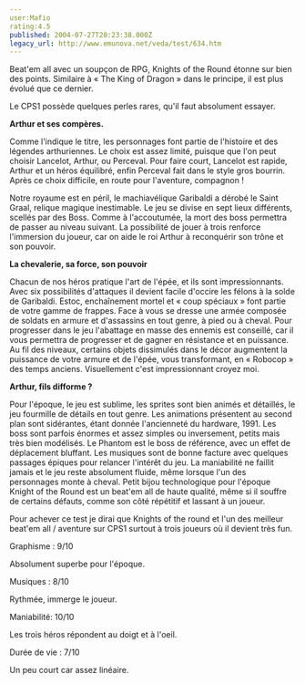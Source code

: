 ```yaml
---
user:Mafio
rating:4.5
published: 2004-07-27T20:23:38.000Z
legacy_url: http://www.emunova.net/veda/test/634.htm
---
```

Beat'em all avec un soupçon de RPG, Knights of the Round étonne sur bien des points. Similaire à « The King of Dragon » dans le principe, il est plus évolué que ce dernier.  

Le CPS1 possède quelques perles rares, qu'il faut absolument essayer.  

  

**Arthur et ses compères.**  

  

Comme l'indique le titre, les personnages font partie de l'histoire et des légendes arthuriennes. Le choix est assez limité, puisque que l'on peut choisir Lancelot, Arthur, ou Perceval. Pour faire court, Lancelot est rapide, Arthur et un héros équilibré, enfin Perceval fait dans le style gros bourrin. Après ce choix difficile, en route pour l'aventure, compagnon !  

Notre royaume est en péril, le machiavélique Garibaldi a dérobé le Saint Graal, relique magique inestimable. Le jeu se divise en sept lieux différents, scellés par des Boss. Comme à l'accoutumée, la mort des boss permettra de passer au niveau suivant. La possibilité de jouer à trois renforce l'immersion du joueur, car on aide le roi Arthur à reconquérir son trône et son pouvoir.  

  

**La chevalerie, sa force, son pouvoir**  

  

Chacun de nos héros pratique l'art de l'épée, et ils sont impressionnants. Avec six possibilités d'attaques il devient facile d'occire les félons à la solde de Garibaldi. Estoc, enchaînement mortel et « coup spéciaux » font partie de votre gamme de frappes. Face à vous se dresse une armée composée de soldats en armure et d'assassins en tout genre, à pied ou à cheval. Pour progresser dans le jeu l'abattage en masse des ennemis est conseillé, car il vous permettra de progresser et de gagner en résistance et en puissance. Au fil des niveaux, certains objets dissimulés dans le décor augmentent la puissance de votre armure et de l'épée, vous transformant, en « Robocop » des temps anciens. Visuellement c'est impressionnant croyez moi.   

  

**Arthur, fils difforme ?**  

  

Pour l'époque, le jeu est sublime, les sprites sont bien animés et détaillés, le jeu fourmille de détails en tout genre. Les animations présentent au second plan sont sidérantes, étant donnée l'ancienneté du hardware, 1991\. Les boss sont parfois énormes et assez simples ou inversement, petits mais très bien modélisés. Le Phantom est le boss de référence, avec un effet de déplacement bluffant. Les musiques sont de bonne facture avec quelques passages épiques pour relancer l'intérêt du jeu. La maniabilité ne faillit jamais et le jeu reste absolument fluide, même lorsque l'un des personnages monte à cheval. Petit bijou technologique pour l'époque Knight of the Round est un beat'em all de haute qualité, même si il souffre de certains défauts, comme son côté répétitif et lassant à un joueur.  

  

Pour achever ce test je dirai que Knights of the round et l'un des meilleur beat'em all / aventure sur CPS1 surtout à trois joueurs où il devient très fun.  

  

Graphisme : 9/10  

Absolument superbe pour l'époque.  

Musiques : 8/10  

Rythmée, immerge le joueur.  

Maniabilité: 10/10  

Les trois héros répondent au doigt et à l'oeil.  

Durée de vie : 7/10  

Un peu court car assez linéaire.